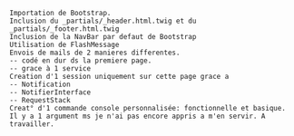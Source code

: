     Importation de Bootstrap.
    Inclusion du _partials/_header.html.twig et du _partials/_footer.html.twig
    Inclusion de la NavBar par defaut de Bootstrap
    Utilisation de FlashMessage
    Envois de mails de 2 manieres differentes.
    -- codé en dur ds la premiere page.
    -- grace à 1 service
    Creation d'1 session uniquement sur cette page grace a
    -- Notification
    -- NotifierInterface
    -- RequestStack
    Creat° d'1 commande console personnalisée: fonctionnelle et basique.
    Il y a 1 argument ms je n'ai pas encore appris a m'en servir. A travailler.

